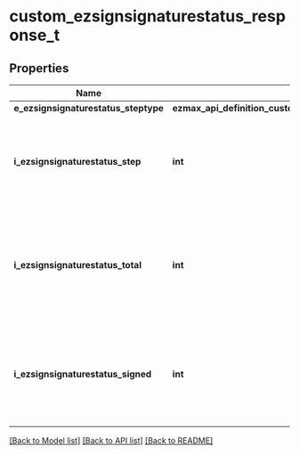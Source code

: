 # custom_ezsignsignaturestatus_response_t

## Properties
Name | Type | Description | Notes
------------ | ------------- | ------------- | -------------
**e_ezsignsignaturestatus_steptype** | **ezmax_api_definition_custom_ezsignsignaturestatus_response_EEZSIGNSIGNATURESTATUSSTEPTYPE_e** | Type of step | 
**i_ezsignsignaturestatus_step** | **int** | The step at which the Ezsignsigner will be invited to sign or fill the form fields | 
**i_ezsignsignaturestatus_total** | **int** | The total number of signature or form fields the Ezsignsigner must process at the current step | 
**i_ezsignsignaturestatus_signed** | **int** | The number of signature or form fields the Ezsignsigner has already processed at the current step | 

[[Back to Model list]](../README.md#documentation-for-models) [[Back to API list]](../README.md#documentation-for-api-endpoints) [[Back to README]](../README.md)


